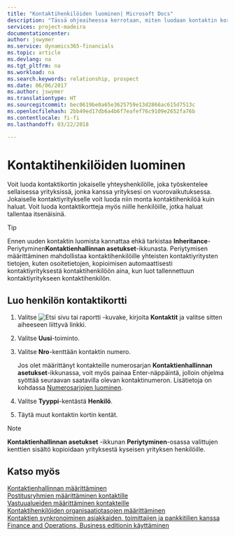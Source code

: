 ```yaml
---
title: "Kontaktihenkilöiden luominen| Microsoft Docs"
description: "Tässä ohjeaiheessa kerrotaan, miten luodaan kontaktin kortti kullekin sellaiselle uudelle henkilölle tai prospektille, joiden kanssa sinulla on liikesuhde."
services: project-madeira
documentationcenter: 
author: jswymer
ms.service: dynamics365-financials
ms.topic: article
ms.devlang: na
ms.tgt_pltfrm: na
ms.workload: na
ms.search.keywords: relationship, prospect
ms.date: 06/06/2017
ms.author: jswymer
ms.translationtype: HT
ms.sourcegitcommit: bec0619be0a65e3625759e13d2866ac615d7513c
ms.openlocfilehash: 2bb49ed17db6a4b6f7eafef76c9109e2652fa76b
ms.contentlocale: fi-fi
ms.lasthandoff: 03/22/2018

---
```

# <a name="create-contact-persons"></a>Kontaktihenkilöiden luominen
Voit luoda kontaktikortin jokaiselle yhteyshenkilölle, joka työskentelee sellaisessa yrityksissä, jonka kanssa yrityksesi on vuorovaikutuksessa. Jokaiselle kontaktiyritykselle voit luoda niin monta kontaktihenkilöä kuin haluat. Voit luoda kontaktikortteja myös niille henkilöille, jotka haluat tallentaa itsenäisinä.

> [!TIP]  
>   Ennen uuden kontaktin luomista kannattaa ehkä tarkistaa **Inheritance**-Periytyminen**Kontaktienhallinnan asetukset**-ikkunasta. Periytymisen määrittäminen mahdollistaa kontaktihenkilöille yhteisten kontaktiyritysten tietojen, kuten osoitetietojen, kopioimisen automaattisesti kontaktiyrityksestä kontaktihenkilöön aina, kun luot tallennettuun kontaktiyritykseen kontaktihenkilön.

## <a name="to-create-a-contact-card-for-a-person"></a>Luo henkilön kontaktikortti
1. Valitse ![Etsi sivu tai raportti](media/ui-search/search_small.png "Etsi sivu tai raportti -kuvake") -kuvake, kirjoita **Kontaktit** ja valitse sitten aiheeseen liittyvä linkki.
2. Valitse **Uusi**-toiminto.
3. Valitse **Nro**-kenttään kontaktin numero.

    Jos olet määrittänyt kontakteille numerosarjan **Kontaktienhallinnan asetukset**-ikkunassa, voit myös painaa Enter-näppäintä, jolloin ohjelma syöttää seuraavan saatavilla olevan kontaktinumeron. Lisätietoja on kohdassa [Numerosarjojen luominen](ui-create-number-series.md).
4. Valitse **Tyyppi**-kentästä **Henkilö**.
5. Täytä muut kontaktin kortin kentät.

> [!NOTE]  
>   **Kontaktienhallinnan asetukset** -ikkunan **Periytyminen**-osassa valittujen kenttien sisältö kopioidaan yrityksestä kyseisen yrityksen henkilöille.

## <a name="see-also"></a>Katso myös
[Kontaktienhallinnan määrittäminen](marketing-setup-marketing.md)  
[Postitusryhmien määrittäminen kontaktille](marketing-mailing-groups.md#AssignMailGroupContact)  
[Vastuualueiden määrittäminen kontakteille](marketing-job-responsibilities.md)  
[Kontaktihenkilöiden organisaatiotasojen määrittäminen](marketing-organizational-levels.md)  
[Kontaktien synkronoiminen asiakkaiden, toimittajien ja pankkitilien kanssa](marketing-synchronize-contacts-customers-vendors-bank-accounts.md)  
[Finance and Operations, Business editionin käyttäminen](ui-work-product.md)  

